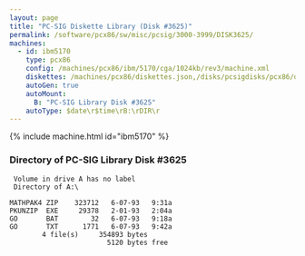 ```yaml
---
layout: page
title: "PC-SIG Diskette Library (Disk #3625)"
permalink: /software/pcx86/sw/misc/pcsig/3000-3999/DISK3625/
machines:
  - id: ibm5170
    type: pcx86
    config: /machines/pcx86/ibm/5170/cga/1024kb/rev3/machine.xml
    diskettes: /machines/pcx86/diskettes.json,/disks/pcsigdisks/pcx86/diskettes.json
    autoGen: true
    autoMount:
      B: "PC-SIG Library Disk #3625"
    autoType: $date\r$time\rB:\rDIR\r
---
```


{% include machine.html id="ibm5170" %}

### Directory of PC-SIG Library Disk #3625

     Volume in drive A has no label
     Directory of A:\

    MATHPAK4 ZIP    323712   6-07-93   9:31a
    PKUNZIP  EXE     29378   2-01-93   2:04a
    GO       BAT        32   6-07-93   9:18a
    GO       TXT      1771   6-07-93   9:42a
            4 file(s)     354893 bytes
                            5120 bytes free
